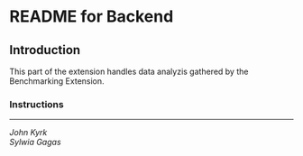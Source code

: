 # README for Backend 

## Introduction
This part of the extension handles data analyzis gathered by the Benchmarking Extension.

### Instructions


---
*John Kyrk*\
*Sylwia Gagas*
